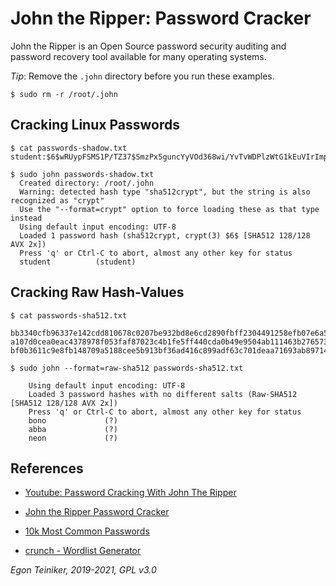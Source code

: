 # John the Ripper: Password Cracker

John the Ripper is an Open Source password security auditing and password recovery tool 
available for many operating systems. 

_Tip_: Remove the `.john` directory before you run these examples.
```
$ sudo rm -r /root/.john
```

## Cracking Linux Passwords

```
$ cat passwords-shadow.txt
student:$6$wRUypFSMS1P/TZ37$SmzPx5guncYyVOd368wi/YvTvWDPlzWtG1kEuVIrImp6tw502oPyOYNivBR/6QBeK18P9t.FG6QlEC2M9N.m01::0:99999:7:::

$ sudo john passwords-shadow.txt
  Created directory: /root/.john
  Warning: detected hash type "sha512crypt", but the string is also recognized as "crypt"
  Use the "--format=crypt" option to force loading these as that type instead
  Using default input encoding: UTF-8
  Loaded 1 password hash (sha512crypt, crypt(3) $6$ [SHA512 128/128 AVX 2x])
  Press 'q' or Ctrl-C to abort, almost any other key for status
  student          (student)
```

## Cracking Raw Hash-Values

``` 
$ cat passwords-sha512.txt

bb3340cfb96337e142cdd810678c0207be932bd8e6cd2890fbff2304491258efb07e6a51738ffd57dada2475b45f65650a5a2e2132a491766c8d7d7c67a9c85b
a107d0cea0eac4378978f053faf87023c4b1fe5ff440cda0b49e9504ab111463b276573bf664691b65a93e7e26a6fa5bf68b9791be096344f6d423c93deb0aea
bf0b3611c9e8fb148709a5188cee5b913bf36ad416c899adf63c701deaa71693ab897141d63b4d3dec7b60bf07e794fcb152f2cdf8a93d8bb15baf850c4b0631

$ sudo john --format=raw-sha512 passwords-sha512.txt

    Using default input encoding: UTF-8
    Loaded 3 password hashes with no different salts (Raw-SHA512 [SHA512 128/128 AVX 2x])
    Press 'q' or Ctrl-C to abort, almost any other key for status
    bono             (?)
    abba             (?)
    neon             (?)
```

## References
* [Youtube: Password Cracking With John The Ripper](https://youtu.be/XjVYl1Ts6XI)

* [John the Ripper Password Cracker](https://www.openwall.com/john/) 
	
* [10k Most Common Passwords](https://github.com/danielmiessler/SecLists/blob/master/Passwords/Common-Credentials/10k-most-common.txt)	

* [crunch - Wordlist Generator](https://sourceforge.net/p/crunch-wordlist/code/ci/master/tree/)

  
*Egon Teiniker, 2019-2021, GPL v3.0*	